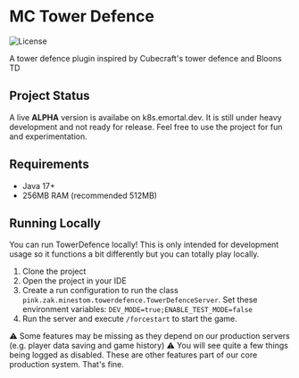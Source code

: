 # MC Tower Defence
![License](https://img.shields.io/github/license/towerdefence-cc/tower-defence)

A tower defence plugin inspired by Cubecraft's tower defence and Bloons TD

## Project Status

A live **ALPHA** version is availabe on k8s.emortal.dev. It is still under heavy development and not ready for release.
Feel free to use the project for fun and experimentation.

## Requirements

  - Java 17+
  - 256MB RAM (recommended 512MB)

## Running Locally

You can run TowerDefence locally! This is only intended for development usage so it functions a bit differently but you can totally play locally.

1. Clone the project
2. Open the project in your IDE
3. Create a run configuration to run the class `pink.zak.minestom.towerdefence.TowerDefenceServer`. Set these environment variables: `DEV_MODE=true;ENABLE_TEST_MODE=false`
4. Run the server and execute `/forcestart` to start the game.

⚠️ Some features may be missing as they depend on our production servers (e.g. player data saving and game history)
⚠️ You will see quite a few things being logged as disabled. These are other features part of our core production system. That's fine.
